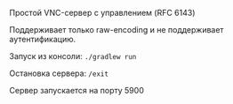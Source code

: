 Простой VNC-сервер с управлением (RFC 6143)

Поддерживает только raw-encoding и не поддерживает аутентификацию.

Запуск из консоли:
`./gradlew run`

Остановка сервера:
`/exit`

Сервер запускается на порту 5900
